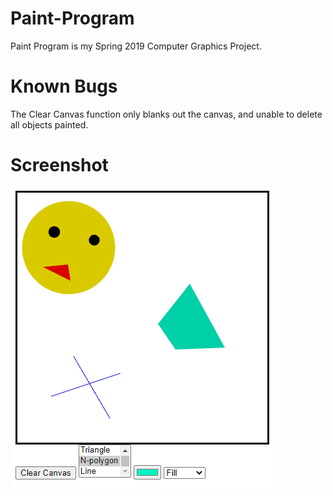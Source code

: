 # Paint-Program


Paint Program is my Spring 2019 Computer Graphics Project.

# Known Bugs

The Clear Canvas function only blanks out the canvas, and unable to delete all objects painted. 

# Screenshot
![Screenshot](https://raw.githubusercontent.com/JamesFloyd-Pen/Paint-Program/main/PaintScreenShot.PNG)
